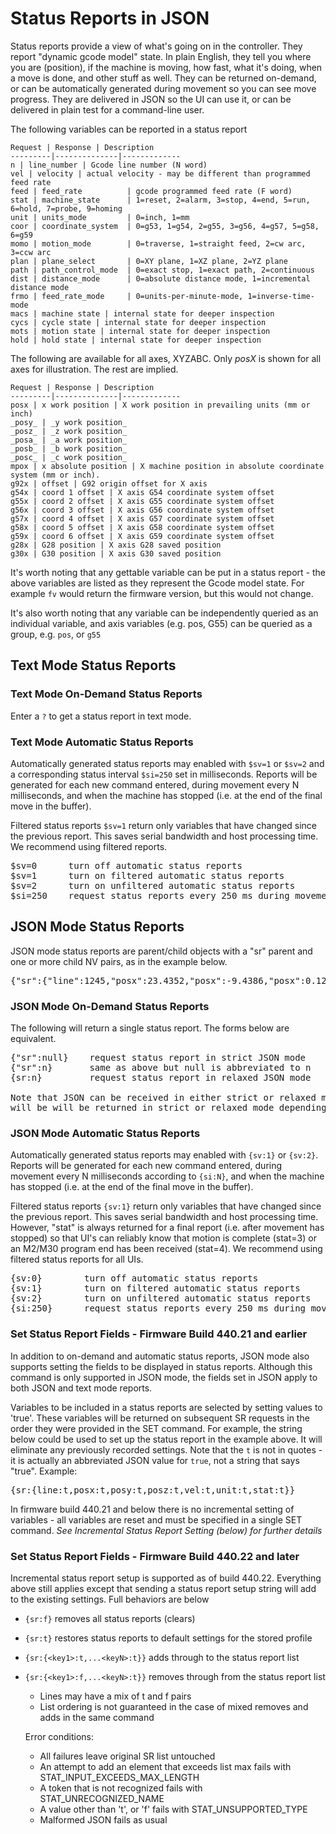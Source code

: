 # Status Reports in JSON
Status reports provide a view of what's going on in the controller. They report "dynamic gcode model" state. In plain English, they tell you where you are (position), if the machine is moving, how fast, what it's doing, when a move is done, and other stuff as well. They can be returned on-demand, or can be automatically generated during movement so you can see move progress. They are delivered in JSON so the UI can use it, or can be delivered in plain test for a command-line user.  

The following variables can be reported in a status report

	Request | Response | Description
	---------|--------------|-------------
	n | line_number | Gcode line number (N word)
	vel | velocity | actual velocity - may be different than programmed feed rate 
	feed | feed_rate          | gcode programmed feed rate (F word) 
	stat | machine_state      | 1=reset, 2=alarm, 3=stop, 4=end, 5=run, 6=hold, 7=probe, 9=homing 
	unit | units_mode         | 0=inch, 1=mm
	coor | coordinate_system  | 0=g53, 1=g54, 2=g55, 3=g56, 4=g57, 5=g58, 6=g59
	momo | motion_mode        | 0=traverse, 1=straight feed, 2=cw arc, 3=ccw arc
	plan | plane_select       | 0=XY plane, 1=XZ plane, 2=YZ plane
	path | path_control_mode  | 0=exact stop, 1=exact path, 2=continuous
	dist | distance_mode      | 0=absolute distance mode, 1=incremental distance mode
	frmo | feed_rate_mode     | 0=units-per-minute-mode, 1=inverse-time-mode
	macs | machine state | internal state for deeper inspection
	cycs | cycle state | internal state for deeper inspection
	mots | motion state | internal state for deeper inspection
	hold | hold state | internal state for deeper inspection

The following are available for all axes, XYZABC. Only *posX* is shown for all axes for illustration. The rest are implied.

	Request | Response | Description
	---------|--------------|-------------
	posx | x work position | X work position in prevailing units (mm or inch) 
	_posy_ | _y work position_
	_posz_ | _z work position_
	_posa_ | _a work position_
	_posb_ | _b work position_
	_posc_ | _c work position_
	mpox | x absolute position | X machine position in absolute coordinate system (mm or inch).
	g92x | offset | G92 origin offset for X axis
	g54x | coord 1 offset | X axis G54 coordinate system offset
	g55x | coord 2 offset | X axis G55 coordinate system offset
	g56x | coord 3 offset | X axis G56 coordinate system offset
	g57x | coord 4 offset | X axis G57 coordinate system offset
	g58x | coord 5 offset | X axis G58 coordinate system offset
	g59x | coord 6 offset | X axis G59 coordinate system offset
	g28x | G28 position | X axis G28 saved position
	g30x | G30 position | X axis G30 saved position

It's worth noting that any gettable variable can be put in a status report - the above variables are listed as they represent the Gcode model state. For example `fv` would return the firmware version, but this would not change.

It's also worth noting that any variable can be independently queried as an individual variable, and axis variables (e.g. pos, G55) can be queried as a group, e.g. `pos`, or `g55`

## Text Mode Status Reports
### Text Mode On-Demand Status Reports
Enter a `?` to get a status report in text mode.

### Text Mode Automatic Status Reports
Automatically generated status reports may enabled with `$sv=1` or `$sv=2` and a corresponding status interval `$si=250` set in milliseconds. Reports will be generated for each new command entered, during movement every N milliseconds, and when the machine has stopped (i.e. at the end of the final move in the buffer).

Filtered status reports `$sv=1` return only variables that have changed since the previous report. This saves serial bandwidth and host processing time. We recommend using filtered reports.
<pre>
$sv=0      turn off automatic status reports
$sv=1      turn on filtered automatic status reports
$sv=2      turn on unfiltered automatic status reports
$si=250    request status reports every 250 ms during movement
</pre> 

## JSON Mode Status Reports
JSON mode status reports are parent/child objects with a "sr" parent and one or more child NV pairs, as in the example below.<br> 

<pre>
{"sr":{"line":1245,"posx":23.4352,"posx":-9.4386,"posx":0.125,"vel":600,"unit":"1","stat":"5"}}
</pre>

### JSON Mode On-Demand Status Reports
The following will return a single status report. The forms below are equivalent.
<pre>
{"sr":null}    request status report in strict JSON mode
{"sr":n}       same as above but null is abbreviated to n
{sr:n}         request status report in relaxed JSON mode

Note that JSON can be received in either strict or relaxed mode, but results 
will be will be returned in strict or relaxed mode depending on {js:N} setting
</pre> 

### JSON Mode Automatic Status Reports
Automatically generated status reports may enabled with `{sv:1}` or `{sv:2}`. Reports will be generated for each new command entered, during movement every N milliseconds according to `{si:N}`, and when the machine has stopped (i.e. at the end of the final move in the buffer).

Filtered status reports `{sv:1}` return only variables that have changed since the previous report. This saves serial bandwidth and host processing time. However, "stat" is always returned for a final report (i.e. after movement has stopped) so that UI's can reliably know that motion is complete (stat=3) or an M2/M30 program end has been received (stat=4). We recommend using filtered status reports for all UIs.
<pre>
{sv:0}        turn off automatic status reports
{sv:1}        turn on filtered automatic status reports
{sv:2}        turn on unfiltered automatic status reports
{si:250}      request status reports every 250 ms during movement
</pre> 

### Set Status Report Fields - Firmware Build 440.21 and earlier
In addition to on-demand and automatic status reports, JSON mode also supports setting the fields to be displayed in status reports. Although this command is only supported in JSON mode, the fields set in JSON apply to both JSON and text mode reports.

Variables to be included in a status reports are selected by setting values to 'true'. These variables will be returned on subsequent SR requests in the order they were provided in the SET command. For example, the string below could be used to set up the status report in the example above. It will eliminate any previously recorded settings. Note that the `t` is not in quotes - it is actually an abbreviated JSON value for `true`, not a string that says "true". Example:
<pre>
{sr:{line:t,posx:t,posy:t,posz:t,vel:t,unit:t,stat:t}}
</pre> 

In firmware build 440.21 and below there is no incremental setting of variables - all variables are reset and must be specified in a single SET command. _See Incremental Status Report Setting (below) for further details_

### Set Status Report Fields - Firmware Build 440.22 and later
Incremental status report setup is supported as of build 440.22. Everything above still applies except that sending a status report setup string will add to the existing settings. Full behaviors are below

 * `{sr:f}` removes all status reports (clears)
 * `{sr:t}` restores status reports to default settings for the stored profile
 * `{sr:{<key1>:t,...<keyN>:t}}` adds <key1> through <keyN> to the status report list
 * `{sr:{<key1>:f,...<keyN>:t}}` removes <key1> through <keyN> from the status report list
 
    - Lines may have a mix of t and f pairs
    - List ordering is not guaranteed in the case of mixed removes and adds in the same command
 
   Error conditions:
    - All failures leave original SR list untouched
    - An attempt to add an element that exceeds list max fails with STAT_INPUT_EXCEEDS_MAX_LENGTH
    - A token that is not recognized fails with STAT_UNRECOGNIZED_NAME
    - A value other than 't', or 'f' fails with STAT_UNSUPPORTED_TYPE
    - Malformed JSON fails as usual
